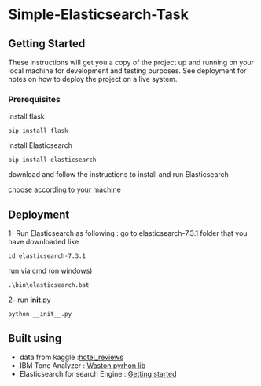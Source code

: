 # Simple-Elasticsearch-Task

## Getting Started

These instructions will get you a copy of the project up and running on your local machine for development and testing purposes. See deployment for notes on how to deploy the project on a live system.

### Prerequisites
install flask 

```
pip install flask
```

install Elasticsearch
```
pip install elasticsearch
```
download and follow the instructions to install and run Elasticsearch

[choose according to your machine](https://www.elastic.co/guide/en/elasticsearch/reference/current/install-elasticsearch.html)

## Deployment
1- Run Elasticsearch as following :
go to elasticsearch-7.3.1 folder that you have downloaded like
```
cd elasticsearch-7.3.1
```
run via cmd (on windows)
```
.\bin\elasticsearch.bat
```
2- run __init__.py
```
python __init__.py
```
## Built using 
* data from kaggle :[hotel_reviews](https://www.kaggle.com/datafiniti/hotel-reviews)
* IBM Tone Analyzer : [Waston pyrhon lib](https://cloud.ibm.com/apidocs/tone-analyzer?code=python#analyze-customer-engagement-tone)
* Elasticsearch for search Engine : [Getting started](https://medium.com/naukri-engineering/elasticsearch-tutorial-for-beginners-using-python-b9cb48edcedc)







